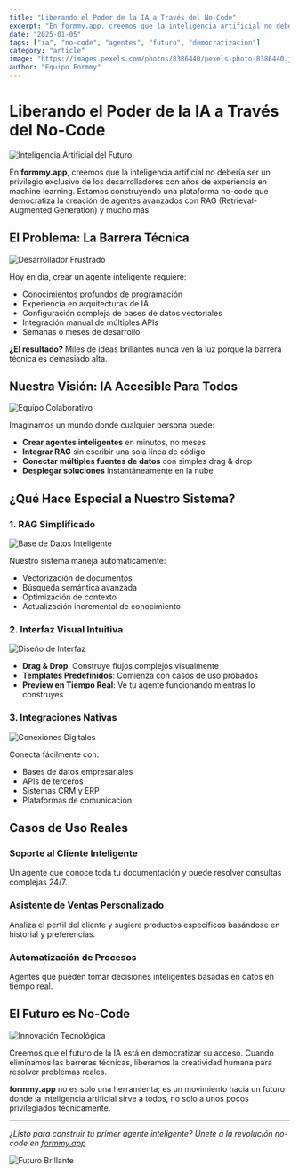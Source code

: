 ```yaml
---
title: "Liberando el Poder de la IA a Través del No-Code"
excerpt: "En formmy.app, creemos que la inteligencia artificial no debería ser un privilegio exclusivo de los desarrolladores. Descubre nuestra visión para democratizar la creación de agentes avanzados."
date: "2025-01-05"
tags: ["ia", "no-code", "agentes", "futuro", "democratizacion"]
category: "article"
image: "https://images.pexels.com/photos/8386440/pexels-photo-8386440.jpeg?auto=compress&cs=tinysrgb&w=1260&h=750&dpr=1"
author: "Equipo Formmy"
---
```


# Liberando el Poder de la IA a Través del No-Code

![Inteligencia Artificial del Futuro](https://images.pexels.com/photos/8386440/pexels-photo-8386440.jpeg?auto=compress&cs=tinysrgb&w=1260&h=750&dpr=1)

En **formmy.app**, creemos que la inteligencia artificial no debería ser un privilegio exclusivo de los desarrolladores con años de experiencia en machine learning. Estamos construyendo una plataforma no-code que democratiza la creación de agentes avanzados con RAG (Retrieval-Augmented Generation) y mucho más.

## El Problema: La Barrera Técnica

![Desarrollador Frustrado](https://images.pexels.com/photos/4974915/pexels-photo-4974915.jpeg?auto=compress&cs=tinysrgb&w=1260&h=750&dpr=1)

Hoy en día, crear un agente inteligente requiere:

-   Conocimientos profundos de programación
-   Experiencia en arquitecturas de IA
-   Configuración compleja de bases de datos vectoriales
-   Integración manual de múltiples APIs
-   Semanas o meses de desarrollo

**¿El resultado?** Miles de ideas brillantes nunca ven la luz porque la barrera técnica es demasiado alta.

## Nuestra Visión: IA Accesible Para Todos

![Equipo Colaborativo](https://images.pexels.com/photos/3184465/pexels-photo-3184465.jpeg?auto=compress&cs=tinysrgb&w=1260&h=750&dpr=1)

Imaginamos un mundo donde cualquier persona puede:

-   **Crear agentes inteligentes** en minutos, no meses
-   **Integrar RAG** sin escribir una sola línea de código
-   **Conectar múltiples fuentes de datos** con simples drag & drop
-   **Desplegar soluciones** instantáneamente en la nube

## ¿Qué Hace Especial a Nuestro Sistema?

### 1. RAG Simplificado

![Base de Datos Inteligente](https://images.pexels.com/photos/8386434/pexels-photo-8386434.jpeg?auto=compress&cs=tinysrgb&w=1260&h=750&dpr=1)

Nuestro sistema maneja automáticamente:

-   Vectorización de documentos
-   Búsqueda semántica avanzada
-   Optimización de contexto
-   Actualización incremental de conocimiento

### 2. Interfaz Visual Intuitiva

![Diseño de Interfaz](https://images.pexels.com/photos/196644/pexels-photo-196644.jpeg?auto=compress&cs=tinysrgb&w=1260&h=750&dpr=1)

-   **Drag & Drop**: Construye flujos complejos visualmente
-   **Templates Predefinidos**: Comienza con casos de uso probados
-   **Preview en Tiempo Real**: Ve tu agente funcionando mientras lo construyes

### 3. Integraciones Nativas

![Conexiones Digitales](https://images.pexels.com/photos/8386440/pexels-photo-8386440.jpeg?auto=compress&cs=tinysrgb&w=1260&h=750&dpr=1)

Conecta fácilmente con:

-   Bases de datos empresariales
-   APIs de terceros
-   Sistemas CRM y ERP
-   Plataformas de comunicación

## Casos de Uso Reales

### Soporte al Cliente Inteligente

Un agente que conoce toda tu documentación y puede resolver consultas complejas 24/7.

### Asistente de Ventas Personalizado

Analiza el perfil del cliente y sugiere productos específicos basándose en historial y preferencias.

### Automatización de Procesos

Agentes que pueden tomar decisiones inteligentes basadas en datos en tiempo real.

## El Futuro es No-Code

![Innovación Tecnológica](https://images.pexels.com/photos/8386422/pexels-photo-8386422.jpeg?auto=compress&cs=tinysrgb&w=1260&h=750&dpr=1)

Creemos que el futuro de la IA está en democratizar su acceso. Cuando eliminamos las barreras técnicas, liberamos la creatividad humana para resolver problemas reales.

**formmy.app** no es solo una herramienta; es un movimiento hacia un futuro donde la inteligencia artificial sirve a todos, no solo a unos pocos privilegiados técnicamente.

---

_¿Listo para construir tu primer agente inteligente? Únete a la revolución no-code en [formmy.app](https://formmy.app)_

![Futuro Brillante](https://images.pexels.com/photos/8386440/pexels-photo-8386440.jpeg?auto=compress&cs=tinysrgb&w=1260&h=750&dpr=1)